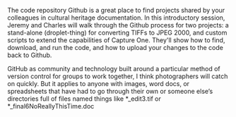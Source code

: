 The code repository Github is a great place to find projects shared by your colleagues in cultural heritage documentation. In this introductory session, Jeremy and Charles will walk through the Github process for two projects: a stand-alone (droplet-thing) for converting TIFFs to JPEG 2000, and custom scripts to extend the capabilities of Capture One. They'll show how to find, download, and run the code, and how to upload your changes to the code back to Github.

GitHub as community and technology built around a particular method of version control for groups to work together, I think photographers will catch on quickly. But it applies to anyone with images, word docs, or spreadsheets that have had to go through their own or someone else’s directories full of files named things like *_edit3.tif or *_final6NoReallyThisTime.doc
